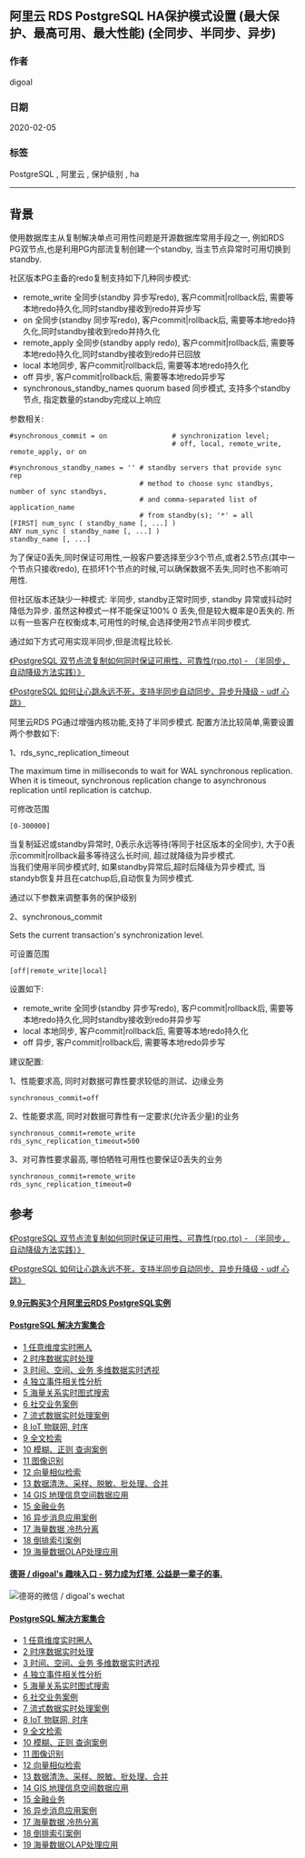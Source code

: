 ## 阿里云 RDS PostgreSQL HA保护模式设置 (最大保护、最高可用、最大性能) (全同步、半同步、异步)  
      
### 作者              
digoal                                                             
                          
### 日期                                                                                                                 
2020-02-05                                                
                   
### 标签                               
PostgreSQL , 阿里云 , 保护级别 , ha    
          
----    
           
## 背景      
使用数据库主从复制解决单点可用性问题是开源数据库常用手段之一, 例如RDS PG双节点,也是利用PG内部流复制创建一个standby, 当主节点异常时可用切换到standby.   
  
社区版本PG主备的redo复制支持如下几种同步模式:  
  
- remote_write 全同步(standby 异步写redo), 客户commit|rollback后, 需要等本地redo持久化,同时standby接收到redo并异步写   
- on 全同步(standby 同步写redo), 客户commit|rollback后, 需要等本地redo持久化,同时standby接收到redo并持久化   
- remote_apply 全同步(standby apply redo), 客户commit|rollback后, 需要等本地redo持久化,同时standby接收到redo并已回放   
- local 本地同步, 客户commit|rollback后, 需要等本地redo持久化   
- off 异步, 客户commit|rollback后, 需要等本地redo异步写   
- synchronous_standby_names quorum based 同步模式, 支持多个standby节点, 指定数量的standby完成以上响应  
  
参数相关:  
  
```  
#synchronous_commit = on                # synchronization level;  
                                        # off, local, remote_write, remote_apply, or on  
  
#synchronous_standby_names = '' # standby servers that provide sync rep  
                                # method to choose sync standbys, number of sync standbys,  
                                # and comma-separated list of application_name  
                                # from standby(s); '*' = all  
[FIRST] num_sync ( standby_name [, ...] )  
ANY num_sync ( standby_name [, ...] )  
standby_name [, ...]  
```  
  
为了保证0丢失,同时保证可用性,一般客户要选择至少3个节点,或者2.5节点(其中一个节点只接收redo), 在损坏1个节点的时候,可以确保数据不丢失,同时也不影响可用性.   
  
但社区版本还缺少一种模式: 半同步, standby正常时同步, standby 异常或抖动时降低为异步.  虽然这种模式一样不能保证100% 0 丢失,但是较大概率是0丢失的.  所以有一些客户在权衡成本,可用性的时候,会选择使用2节点半同步模式.  
  
通过如下方式可用实现半同步,但是流程比较长.  
  
[《PostgreSQL 双节点流复制如何同时保证可用性、可靠性(rpo,rto) - （半同步，自动降级方法实践）》](../201901/20190127_01.md)    
  
[《PostgreSQL 如何让心跳永远不死，支持半同步自动同步、异步升降级 - udf 心跳》](../201901/20190130_01.md)    
  
阿里云RDS PG通过增强内核功能,支持了半同步模式. 配置方法比较简单,需要设置两个参数如下:   
  
1、rds_sync_replication_timeout  
  
The maximum time in milliseconds to wait for WAL synchronous replication. When it is timeout, synchronous replication change to asynchronous replication until replication is catchup.  
	  
可修改范围  
  
```  
[0-300000]	  
```  
  
当复制延迟或standby异常时, 0表示永远等待(等同于社区版本的全同步), 大于0表示commit|rollback最多等待这么长时间, 超过就降级为异步模式.   
当我们使用半同步模式时, 如果standby异常后,超时后降级为异步模式, 当standyb恢复并且在catchup后,自动恢复为同步模式.   
  
通过以下参数来调整事务的保护级别  
  
2、synchronous_commit	  
  
Sets the current transaction's synchronization level.  
  
可设置范围  
  
```  
[off|remote_write|local]  
```  
  
设置如下:  
  
- remote_write 全同步(standby 异步写redo), 客户commit|rollback后, 需要等本地redo持久化,同时standby接收到redo并异步写   
- local 本地同步, 客户commit|rollback后, 需要等本地redo持久化   
- off 异步, 客户commit|rollback后, 需要等本地redo异步写   
  
建议配置:  
  
1、性能要求高, 同时对数据可靠性要求较低的测试、边缘业务  
  
```  
synchronous_commit=off  
```  
  
2、性能要求高, 同时对数据可靠性有一定要求(允许丢少量)的业务  
  
```  
synchronous_commit=remote_write  
rds_sync_replication_timeout=500  
```  
  
3、对可靠性要求最高, 哪怕牺牲可用性也要保证0丢失的业务  
  
```  
synchronous_commit=remote_write  
rds_sync_replication_timeout=0  
```  
  
  
  
## 参考  
  
[《PostgreSQL 双节点流复制如何同时保证可用性、可靠性(rpo,rto) - （半同步，自动降级方法实践）》](../201901/20190127_01.md)    
  
[《PostgreSQL 如何让心跳永远不死，支持半同步自动同步、异步升降级 - udf 心跳》](../201901/20190130_01.md)    
  
  
  
  
  
  
  
  
  
  
  
  
  
  
  
  
  
  
  
  
  
  
  
  
  
  
#### [9.9元购买3个月阿里云RDS PostgreSQL实例](https://www.aliyun.com/database/postgresqlactivity "57258f76c37864c6e6d23383d05714ea")
  
  
#### [PostgreSQL 解决方案集合](https://yq.aliyun.com/topic/118 "40cff096e9ed7122c512b35d8561d9c8")
- [1 任意维度实时圈人](https://yq.aliyun.com/topic/118 "40cff096e9ed7122c512b35d8561d9c8")
- [2 时序数据实时处理](https://yq.aliyun.com/topic/118 "40cff096e9ed7122c512b35d8561d9c8")
- [3 时间、空间、业务 多维数据实时透视](https://yq.aliyun.com/topic/118 "40cff096e9ed7122c512b35d8561d9c8")
- [4 独立事件相关性分析](https://yq.aliyun.com/topic/118 "40cff096e9ed7122c512b35d8561d9c8")
- [5 海量关系实时图式搜索](https://yq.aliyun.com/topic/118 "40cff096e9ed7122c512b35d8561d9c8")
- [6 社交业务案例](https://yq.aliyun.com/topic/118 "40cff096e9ed7122c512b35d8561d9c8")
- [7 流式数据实时处理案例](https://yq.aliyun.com/topic/118 "40cff096e9ed7122c512b35d8561d9c8")
- [8 IoT 物联网, 时序](https://yq.aliyun.com/topic/118 "40cff096e9ed7122c512b35d8561d9c8")
- [9 全文检索](https://yq.aliyun.com/topic/118 "40cff096e9ed7122c512b35d8561d9c8")
- [10 模糊、正则 查询案例](https://yq.aliyun.com/topic/118 "40cff096e9ed7122c512b35d8561d9c8")
- [11 图像识别](https://yq.aliyun.com/topic/118 "40cff096e9ed7122c512b35d8561d9c8")
- [12 向量相似检索](https://yq.aliyun.com/topic/118 "40cff096e9ed7122c512b35d8561d9c8")
- [13 数据清洗、采样、脱敏、批处理、合并](https://yq.aliyun.com/topic/118 "40cff096e9ed7122c512b35d8561d9c8")
- [14 GIS 地理信息空间数据应用](https://yq.aliyun.com/topic/118 "40cff096e9ed7122c512b35d8561d9c8")
- [15 金融业务](https://yq.aliyun.com/topic/118 "40cff096e9ed7122c512b35d8561d9c8")
- [16 异步消息应用案例](https://yq.aliyun.com/topic/118 "40cff096e9ed7122c512b35d8561d9c8")
- [17 海量数据 冷热分离](https://yq.aliyun.com/topic/118 "40cff096e9ed7122c512b35d8561d9c8")
- [18 倒排索引案例](https://yq.aliyun.com/topic/118 "40cff096e9ed7122c512b35d8561d9c8")
- [19 海量数据OLAP处理应用](https://yq.aliyun.com/topic/118 "40cff096e9ed7122c512b35d8561d9c8")
  
  
#### [德哥 / digoal's 趣味入口 - 努力成为灯塔, 公益是一辈子的事.](https://github.com/digoal/blog/blob/master/README.md "22709685feb7cab07d30f30387f0a9ae")
  
  
![德哥的微信 / digoal's wechat](../pic/digoal_weixin.jpg "f7ad92eeba24523fd47a6e1a0e691b59")
  
  
#### [PostgreSQL 解决方案集合](https://yq.aliyun.com/topic/118 "40cff096e9ed7122c512b35d8561d9c8")
- [1 任意维度实时圈人](https://yq.aliyun.com/topic/118 "40cff096e9ed7122c512b35d8561d9c8")
- [2 时序数据实时处理](https://yq.aliyun.com/topic/118 "40cff096e9ed7122c512b35d8561d9c8")
- [3 时间、空间、业务 多维数据实时透视](https://yq.aliyun.com/topic/118 "40cff096e9ed7122c512b35d8561d9c8")
- [4 独立事件相关性分析](https://yq.aliyun.com/topic/118 "40cff096e9ed7122c512b35d8561d9c8")
- [5 海量关系实时图式搜索](https://yq.aliyun.com/topic/118 "40cff096e9ed7122c512b35d8561d9c8")
- [6 社交业务案例](https://yq.aliyun.com/topic/118 "40cff096e9ed7122c512b35d8561d9c8")
- [7 流式数据实时处理案例](https://yq.aliyun.com/topic/118 "40cff096e9ed7122c512b35d8561d9c8")
- [8 IoT 物联网, 时序](https://yq.aliyun.com/topic/118 "40cff096e9ed7122c512b35d8561d9c8")
- [9 全文检索](https://yq.aliyun.com/topic/118 "40cff096e9ed7122c512b35d8561d9c8")
- [10 模糊、正则 查询案例](https://yq.aliyun.com/topic/118 "40cff096e9ed7122c512b35d8561d9c8")
- [11 图像识别](https://yq.aliyun.com/topic/118 "40cff096e9ed7122c512b35d8561d9c8")
- [12 向量相似检索](https://yq.aliyun.com/topic/118 "40cff096e9ed7122c512b35d8561d9c8")
- [13 数据清洗、采样、脱敏、批处理、合并](https://yq.aliyun.com/topic/118 "40cff096e9ed7122c512b35d8561d9c8")
- [14 GIS 地理信息空间数据应用](https://yq.aliyun.com/topic/118 "40cff096e9ed7122c512b35d8561d9c8")
- [15 金融业务](https://yq.aliyun.com/topic/118 "40cff096e9ed7122c512b35d8561d9c8")
- [16 异步消息应用案例](https://yq.aliyun.com/topic/118 "40cff096e9ed7122c512b35d8561d9c8")
- [17 海量数据 冷热分离](https://yq.aliyun.com/topic/118 "40cff096e9ed7122c512b35d8561d9c8")
- [18 倒排索引案例](https://yq.aliyun.com/topic/118 "40cff096e9ed7122c512b35d8561d9c8")
- [19 海量数据OLAP处理应用](https://yq.aliyun.com/topic/118 "40cff096e9ed7122c512b35d8561d9c8")
  

